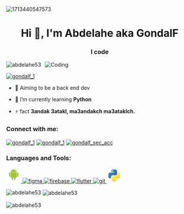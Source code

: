 ![1713440547573](https://user-images.githubusercontent.com/74038190/225813708-98b745f2-7d22-48cf-9150-083f1b00d6c9.gif)
<h1 align="center">Hi 👋, I'm Abdelahe aka GondalF</h1>
<h3 align="center">I code</h3>
<img align="right" alt="Coding" width="400" src="https://media.moddb.com/images/games/1/33/32357/output_iK7zDV.gif">

<p align="left"> <img src="https://komarev.com/ghpvc/?username=abdelahe53&label=Profile%20views&color=0e75b6&style=flat" alt="abdelahe53" /> </p>

<p align="left"> <a href="https://twitter.com/gondalf_1" target="blank"><img src="https://img.shields.io/twitter/follow/gondalf_1?logo=twitter&style=for-the-badge" alt="gondalf_1" /></a> </p>

- 🔭 Aiming to be a back end dev 

- 🌱 I’m currently learning **Python**

- ⚡ fact **3andak 3atakl, ma3andakch ma3ataklch.**

<h3 align="left">Connect with me:</h3>
<p align="left">
<a href="https://twitter.com/gondalf_1" target="blank"><img align="center" src="https://raw.githubusercontent.com/rahuldkjain/github-profile-readme-generator/master/src/images/icons/Social/twitter.svg" alt="gondalf_1" height="30" width="40" /></a>
<a href="https://instagram.com/gondalf_1" target="blank"><img align="center" src="https://raw.githubusercontent.com/rahuldkjain/github-profile-readme-generator/master/src/images/icons/Social/instagram.svg" alt="gondalf_1" height="30" width="40" /></a>
<a href="https://discord.gg/gondalf_sec_acc" target="blank"><img align="center" src="https://raw.githubusercontent.com/rahuldkjain/github-profile-readme-generator/master/src/images/icons/Social/discord.svg" alt="gondalf_sec_acc" height="30" width="40" /></a>
</p>

<h3 align="left">Languages and Tools:</h3>
<p align="left"> <a href="https://developer.android.com" target="_blank" rel="noreferrer"> <img src="https://raw.githubusercontent.com/devicons/devicon/master/icons/android/android-original-wordmark.svg" alt="android" width="40" height="40"/> </a> <a href="https://www.figma.com/" target="_blank" rel="noreferrer"> <img src="https://www.vectorlogo.zone/logos/figma/figma-icon.svg" alt="figma" width="40" height="40"/> </a> <a href="https://firebase.google.com/" target="_blank" rel="noreferrer"> <img src="https://www.vectorlogo.zone/logos/firebase/firebase-icon.svg" alt="firebase" width="40" height="40"/> </a> <a href="https://flutter.dev" target="_blank" rel="noreferrer"> <img src="https://www.vectorlogo.zone/logos/flutterio/flutterio-icon.svg" alt="flutter" width="40" height="40"/> </a> <a href="https://git-scm.com/" target="_blank" rel="noreferrer"> <img src="https://www.vectorlogo.zone/logos/git-scm/git-scm-icon.svg" alt="git" width="40" height="40"/> </a> <a href="https://www.python.org" target="_blank" rel="noreferrer"> <img src="https://raw.githubusercontent.com/devicons/devicon/master/icons/python/python-original.svg" alt="python" width="40" height="40"/> </a> </p>

<p><img align="left" src="https://github-readme-stats.vercel.app/api/top-langs?username=abdelahe53&show_icons=true&locale=en&layout=compact" alt="abdelahe53" /></p>

<p>&nbsp;<img align="center" src="https://github-readme-stats.vercel.app/api?username=abdelahe53&show_icons=true&locale=en" alt="abdelahe53" /></p>

<p><img align="center" src="https://github-readme-streak-stats.herokuapp.com/?user=abdelahe53&" alt="abdelahe53" /></p>

